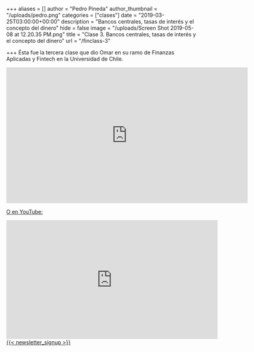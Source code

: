 +++
aliases = []
author = "Pedro Pineda"
author_thumbnail = "/uploads/pedro.png"
categories = ["clases"]
date = "2019-03-25T03:00:00+00:00"
description = "Bancos centrales, tasas de interés y el concepto del dinero"
hide = false
image = "/uploads/Screen Shot 2019-05-08 at 12.20.35 PM.png"
title = "Clase 3. Bancos centrales, tasas de interés y el concepto del dinero"
url = "/finclass-3"

+++
Ésta fue la tercera clase que dio Omar en su ramo de Finanzas Aplicadas y Fintech en la Universidad de Chile.

<div style="text-align:center">
<iframe src="https://player.vimeo.com/video/334829791" width="640" height="360" frameborder="0" allow="autoplay; fullscreen" allowfullscreen></iframe> <p><a href="https://vimeo.com/334829791"></p></div>

O en YouTube:

<div style="text-align:center">  
<iframe width="560" height="315" src="https://www.youtube.com/embed/BCUnOYaG7VM" frameborder="0" allow="accelerometer; autoplay; encrypted-media; gyroscope; picture-in-picture" allowfullscreen></iframe></div>
 {{< newsletter_signup >}}